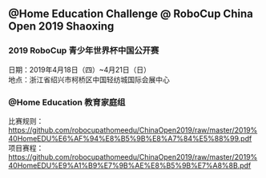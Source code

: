## @Home Education Challenge @ RoboCup China Open 2019 Shaoxing

### 2019 RoboCup 青少年世界杯中国公开赛
日期：2019年4月18日（四）~4月21日（日）  
地点：浙江省绍兴市柯桥区中国轻纺城国际会展中心

### @Home Education 教育家庭组
比赛规则：https://github.com/robocupathomeedu/ChinaOpen2019/raw/master/2019%40HomeEDU%E6%AF%94%E8%B5%9B%E8%A7%84%E5%88%99.pdf  
项目赛程：https://github.com/robocupathomeedu/ChinaOpen2019/raw/master/2019%40HomeEDU%E9%A1%B9%E7%9B%AE%E8%B5%9B%E7%A8%8B.pdf

